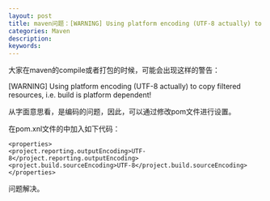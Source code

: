 ```yaml
---
layout: post
title: maven问题：[WARNING] Using platform encoding (UTF-8 actually) to copy filtered resources, i.e. build is platform dependent!
categories: Maven 
description: 
keywords: 
---
```


  大家在maven的compile或者打包的时候，可能会出现这样的警告：

  [WARNING] Using platform encoding (UTF-8 actually) to copy filtered resources, i.e. build is platform dependent!

  从字面意思看，是编码的问题，因此，可以通过修改pom文件进行设置。

  在pom.xnl文件的<project></project>中加入如下代码：

  

	<properties>
	<project.reporting.outputEncoding>UTF-8</project.reporting.outputEncoding>
	<project.build.sourceEncoding>UTF-8</project.build.sourceEncoding>
	</properties>

  问题解决。


